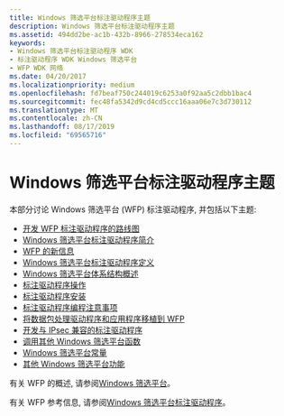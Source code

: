 ```yaml
---
title: Windows 筛选平台标注驱动程序主题
description: Windows 筛选平台标注驱动程序主题
ms.assetid: 494dd2be-ac1b-432b-8966-278534eca162
keywords:
- Windows 筛选平台标注驱动程序 WDK
- 标注驱动程序 WDK Windows 筛选平台
- WFP WDK 网络
ms.date: 04/20/2017
ms.localizationpriority: medium
ms.openlocfilehash: fd7beaf750c244019c6253a0f92aa5c2dbb1bac4
ms.sourcegitcommit: fec48fa5342d9cd4cd5ccc16aaa06e7c3d730112
ms.translationtype: MT
ms.contentlocale: zh-CN
ms.lasthandoff: 08/17/2019
ms.locfileid: "69565716"
---
```

# <a name="windows-filtering-platform-callout-driver-topics"></a>Windows 筛选平台标注驱动程序主题


本部分讨论 Windows 筛选平台 (WFP) 标注驱动程序, 并包括以下主题:

-   [开发 WFP 标注驱动程序的路线图](roadmap-for-developing-wfp-callout-drivers.md)
-   [Windows 筛选平台标注驱动程序简介](introduction-to-windows-filtering-platform-callout-drivers.md)
-   [WFP 的新信息](new-information-for-wfp.md)
-   [Windows 筛选平台标注驱动程序定义](wfp-callout-drivers-definitions.md)
-   [Windows 筛选平台体系结构概述](windows-filtering-platform-architecture-overview.md)
-   [标注驱动程序操作](callout-driver-operations.md)
-   [标注驱动程序安装](callout-driver-installation.md)
-   [标注驱动程序编程注意事项](callout-driver-programming-considerations.md)
-   [将数据包处理驱动程序和应用程序移植到 WFP](porting-packet-processing-drivers-and-apps-to-wfp.md)
-   [开发与 IPsec 兼容的标注驱动程序](developing-ipsec-compatible-callout-drivers.md)
-   [调用其他 Windows 筛选平台函数](calling-other-windows-filtering-platform-functions.md)
-   [Windows 筛选平台常量](windows-filtering-platform-constants.md)
-   [其他 Windows 筛选平台功能](other-windows-filtering-platform-functions.md)

有关 WFP 的概述, 请参阅[Windows 筛选平台](https://docs.microsoft.com/windows/desktop/FWP/windows-filtering-platform-start-page)。

有关 WFP 参考信息, 请参阅[Windows 筛选平台标注驱动程序](https://docs.microsoft.com/windows-hardware/drivers/ddi/content/_netvista/)。

 

 





